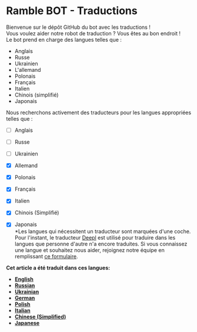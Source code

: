# Ramble BOT - Traductions
Bienvenue sur le dépôt GitHub du bot avec les traductions !                                                  
Vous voulez aider notre robot de traduction ? Vous êtes au bon endroit !                                                  
Le bot prend en charge des langues telles que :                                                  
- Anglais
- Russe
- Ukrainien
- L'allemand
- Polonais
- Français
- Italien
- Chinois (simplifié)
- Japonais
                                                  
Nous recherchons activement des traducteurs pour les langues appropriées telles que :                                                  
- [ ] Anglais
- [ ] Russe
- [ ] Ukrainien
- [x] Allemand
- [x] Polonais
- [x] Français
- [x] Italien
- [x] Chinois (Simplifié)
- [x] Japonais                                                  
*Les langues qui nécessitent un traducteur sont marquées d'une coche. Pour l'instant, le traducteur [Deepl](https://www.deepl.com) est utilisé pour traduire dans les langues que personne d'autre n'a encore traduites. Si vous connaissez une langue et souhaitez nous aider, rejoignez notre équipe en remplissant [ce formulaire](https://dtzlink.com).                                                  
                                                  
                                                  
**Cet article a été traduit dans ces langues:**   
- [__**English**__]()                                               
- [__**Russian**__]()
- [__**Ukrainian**__]()
- [__**German**__]()
- [__**Polish**__]()
- [__**Italian**__]()
- [__**Chinese (Simplified)**__]()
- [__**Japanese**__]()